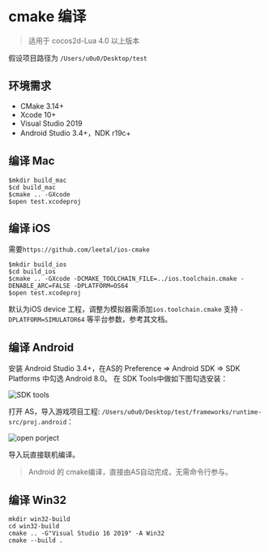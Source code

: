 # cmake 编译

> 适用于 cocos2d-Lua 4.0 以上版本

假设项目路径为 `/Users/u0u0/Desktop/test`

## 环境需求

* CMake 3.14+
* Xcode 10+
* Visual Studio 2019
* Android Studio 3.4+，NDK r19c+

## 编译 Mac

```
$mkdir build_mac
$cd build_mac
$cmake .. -GXcode
$open test.xcodeproj
```

## 编译 iOS

需要`https://github.com/leetal/ios-cmake`

```
$mkdir build_ios
$cd build_ios
$cmake .. -GXcode -DCMAKE_TOOLCHAIN_FILE=../ios.toolchain.cmake -DENABLE_ARC=FALSE -DPLATFORM=OS64
$open test.xcodeproj
```

默认为iOS device 工程，调整为模拟器需添加`ios.toolchain.cmake` 支持 `-DPLATFORM=SIMULATOR64` 等平台参数，参考其文档。

## 编译 Android

安装 Android Studio 3.4+，在AS的 Preference => Android SDK => SDK Platforms 中勾选 Android 8.0。
在 SDK Tools中做如下图勾选安装：

![SDK tools](./sdktools.png)

打开 AS，导入游戏项目工程: `/Users/u0u0/Desktop/test/frameworks/runtime-src/proj.android`：

![open porject](./openproject.png)

导入玩直接联机编译。

> Android 的 cmake编译，直接由AS自动完成，无需命令行参与。

## 编译 Win32

```
mkdir win32-build
cd win32-build
cmake .. -G"Visual Studio 16 2019" -A Win32
cmake --build .
```
